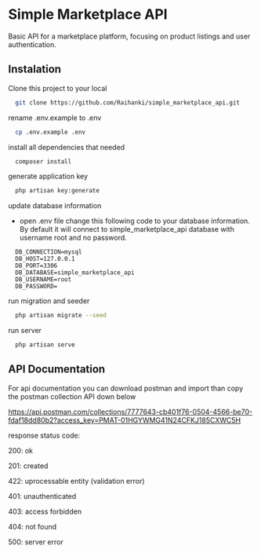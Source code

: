 
# Simple Marketplace API

Basic API for a marketplace platform, focusing on product listings and user authentication.



## Instalation

Clone this project to your local

```bash
  git clone https://github.com/Raihanki/simple_marketplace_api.git
```

rename .env.example to .env

```bash
  cp .env.example .env
```

install all dependencies that needed
```bash
  composer install
```

generate application key
```bash
  php artisan key:generate
```

update database information

- open .env file change this following code to your database information. By default it will connect to simple_marketplace_api database with username root and no password.
```env
  DB_CONNECTION=mysql
  DB_HOST=127.0.0.1
  DB_PORT=3306
  DB_DATABASE=simple_marketplace_api
  DB_USERNAME=root
  DB_PASSWORD=
```

run migration and seeder
```bash
  php artisan migrate --seed
```

run server
```bash
  php artisan serve
```


## API Documentation

For api documentation you can download postman and import than copy the postman collection API down below

https://api.postman.com/collections/7777643-cb401f76-0504-4566-be70-fdaf18dd80b2?access_key=PMAT-01HGYWMG41N24CFKJ185CXWC5H

response status code:

200: ok

201: created

422: uprocessable entity (validation error)

401: unauthenticated

403: access forbidden

404: not found

500: server error


